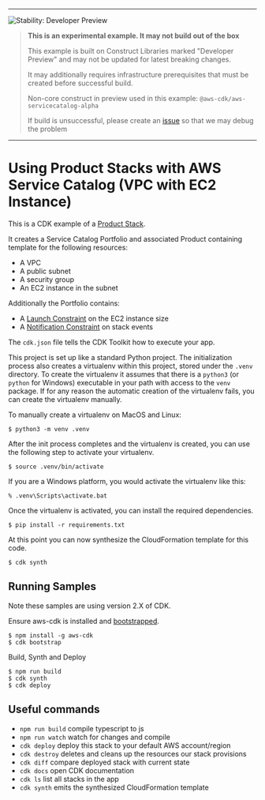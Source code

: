 <!--BEGIN STABILITY BANNER-->
---

![Stability: Developer Preview](https://img.shields.io/badge/stability-Developer--Preview-important.svg?style=for-the-badge)

> **This is an experimental example. It may not build out of the box**
>
> This example is built on Construct Libraries marked "Developer Preview" and may not be updated for latest breaking changes.
>
> It may additionally requires infrastructure prerequisites that must be created before successful build.
>
> Non-core construct in preview used in this example: `@aws-cdk/aws-servicecatalog-alpha` 
>
> If build is unsuccessful, please create an [issue](https://github.com/aws-samples/aws-cdk-examples/issues/new) so that we may debug the problem 
---
<!--END STABILITY BANNER-->

# Using Product Stacks with AWS Service Catalog (VPC with EC2 Instance)

This is a CDK example of a [Product Stack](https://docs.aws.amazon.com/cdk/api/v1/docs/@aws-cdk_aws-servicecatalog.ProductStack.html).

It creates a Service Catalog Portfolio and associated Product containing template for the following resources:
* A VPC
* A public subnet
* A security group
* An EC2 instance in the subnet

Additionally the Portfolio contains:
* A [Launch Constraint](https://docs.aws.amazon.com/servicecatalog/latest/adminguide/constraints-launch.html) on the EC2 instance size
* A [Notification Constraint](https://docs.aws.amazon.com/servicecatalog/latest/adminguide/constraints-notification.html) on stack events

The `cdk.json` file tells the CDK Toolkit how to execute your app.

This project is set up like a standard Python project.  The initialization
process also creates a virtualenv within this project, stored under the `.venv`
directory.  To create the virtualenv it assumes that there is a `python3`
(or `python` for Windows) executable in your path with access to the `venv`
package. If for any reason the automatic creation of the virtualenv fails,
you can create the virtualenv manually.

To manually create a virtualenv on MacOS and Linux:

```
$ python3 -m venv .venv
```

After the init process completes and the virtualenv is created, you can use the following
step to activate your virtualenv.

```
$ source .venv/bin/activate
```

If you are a Windows platform, you would activate the virtualenv like this:

```
% .venv\Scripts\activate.bat
```

Once the virtualenv is activated, you can install the required dependencies.

```
$ pip install -r requirements.txt
```

At this point you can now synthesize the CloudFormation template for this code.

```
$ cdk synth
```

## Running Samples
Note these samples are using version 2.X of CDK.

Ensure aws-cdk is installed and [bootstrapped](https://docs.aws.amazon.com/cdk/latest/guide/bootstrapping.html).

```
$ npm install -g aws-cdk
$ cdk bootstrap
```

Build, Synth and Deploy
```
$ npm run build
$ cdk synth
$ cdk deploy
```

## Useful commands

 * `npm run build`   compile typescript to js
 * `npm run watch`   watch for changes and compile
 * `cdk deploy`      deploy this stack to your default AWS account/region
 * `cdk destroy`     deletes and cleans up the resources our stack provisions
 * `cdk diff`        compare deployed stack with current state
 * `cdk docs`        open CDK documentation
 * `cdk ls`          list all stacks in the app
 * `cdk synth`       emits the synthesized CloudFormation template